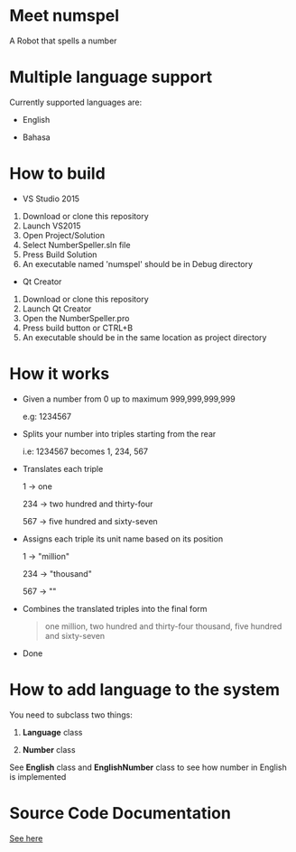 # Meet numspel
A Robot that spells a number

# Multiple language support
Currently supported languages are:

- English

- Bahasa

# How to build
- VS Studio 2015
 1. Download or clone this repository
 2. Launch VS2015
 3. Open Project/Solution
 4. Select NumberSpeller.sln file 
 5. Press Build Solution
 6. An executable named 'numspel' should be in Debug directory
  

- Qt Creator
 1. Download or clone this repository
 2. Launch Qt Creator
 3. Open the NumberSpeller.pro
 4. Press build button or CTRL+B
 5. An executable should be in the same location as project directory


  

# How it works
- Given a number from 0 up to maximum 999,999,999,999

  e.g: 1234567
  
- Splits your number into triples starting from the rear

  i.e: 1234567 becomes 1, 234, 567
  
- Translates each triple

  1   -> one

  234 -> two hundred and thirty-four

  567 -> five hundred and sixty-seven
  
- Assigns each triple its unit name based on its position

  1   -> "million"

  234 -> "thousand"

  567 -> ""
  
- Combines the translated triples into the final form

  > one million, two hundred and thirty-four thousand, five hundred and sixty-seven

- Done

# How to add language to the system
  You need to subclass two things:
  
  1. **Language** class  
  
  2. **Number** class  
  
  

  See **English** class and **EnglishNumber** class to see how number in English is implemented
  
# Source Code Documentation
 [See here](doc/html/index.html)
